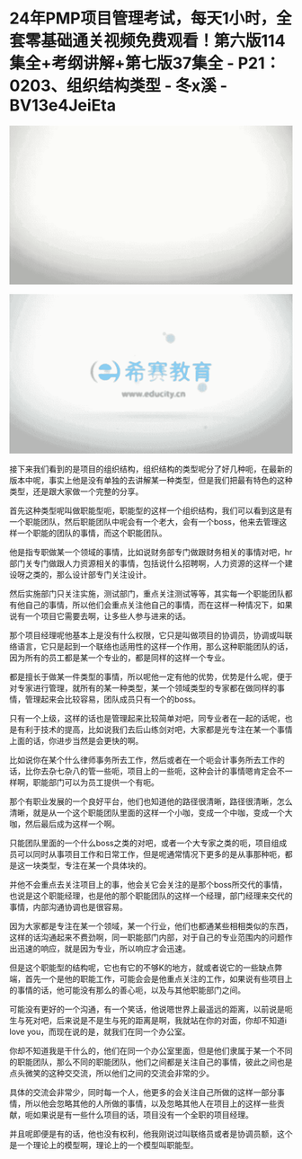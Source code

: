 # 24年PMP项目管理考试，每天1小时，全套零基础通关视频免费观看！第六版114集全+考纲讲解+第七版37集全 - P21：0203、组织结构类型 - 冬x溪 - BV13e4JeiEta

![](img/ff237efd2a95905477e1dcbba376f877_0.png)

![](img/ff237efd2a95905477e1dcbba376f877_1.png)

接下来我们看到的是项目的组织结构，组织结构的类型呢分了好几种呃，在最新的版本中呢，事实上他是没有单独的去讲解某一种类型，但是我们把最有特色的这种类型，还是跟大家做一个完整的分享。

首先这种类型呢叫做职能型呃，职能型的这样一个组织结构，我们可以看到这是有一个职能团队，然后职能团队中呢会有一个老大，会有一个boss，他来去管理这样一个职能的团队的事情，而这个职能团队。

他是指专职做某一个领域的事情，比如说财务部专门做跟财务相关的事情对吧，hr部门关专门做跟人力资源相关的事情，包括说什么招聘啊，人力资源的这样一个建设呀之类的，那么设计部专门关注设计。

然后实施部门只关注实施，测试部门，重点关注测试等等，其实每一个职能团队都有他自己的事情，所以他们会重点关注他自己的事情，而在这样一种情况下，如果说有一个项目它需要去啊，让多些人参与进来的话。

那个项目经理呢他基本上是没有什么权限，它只是叫做项目的协调员，协调或叫联络语言，它只是起到一个联络也适用性的这样一个作用，那么这种职能团队的话，因为所有的员工都是某一个专业的，都是同样的这样一个专业。

都是擅长于做某一件类型的事情，所以呢他一定有他的优势，优势是什么呢，便于对专家进行管理，就所有的某一种类型，某一个领域类型的专家都在做同样的事情，管理起来会比较容易，团队成员只有一个的boss。

只有一个上级，这样的话也是管理起来比较简单对吧，同专业者在一起的话呢，也是有利于技术的提高，比如说我们去后山练剑对吧，大家都是光专注在某一个事情上面的话，你进步当然是会更快的啊。

比如说你在某个什么律师事务所去工作，然后或者在一个呃会计事务所去工作的话，比你去杂七杂八的管一些呃，项目上的一些呃，这种会计的事情嗯肯定会不一样啊，职能部门可以为员工提供一个有呃。

那个有职业发展的一个良好平台，他们也知道他的路径很清晰，路径很清晰，怎么清晰，就是从一个这个职能团队里面的这样一个小咖，变成一个中咖，变成一个大咖，然后最后成为这样一个啊。

只能团队里面的一个什么boss之类的对吧，或者一个大专家之类的呃，项目组成员可以同时从事项目工作和日常工作，但是呢通常情况下更多的是从事那种呃，都是这一块类型，专注在某一个具体块的。

并他不会重点去关注项目上的事，他会关它会关注的是那个boss所交代的事情，也说是这个职能经理，也是他的那个职能团队的这样一个经理，部门经理来交代的事情，内部沟通协调也是很容易。

因为大家都是专注在某一个领域，某一个行业，他们也都通某些相相类似的东西，这样的话沟通起来不费劲啊，同一职能部门内部，对于自己的专业范围内的问题作出迅速的响应，就是因为专业，所以响应才会迅速。

但是这个职能型的结构呢，它也有它的不够K的地方，就或者说它的一些缺点弊端，首先一个是他的职能工作，可能会会是他重点关注的工作，如果说有些项目上的事情的话，他可能没有那么的善心呃，以及与其他职能部门之间。

可能没有更好的一个沟通，有一个笑话，他说嗯世界上最遥远的距离，以前说是呃生与死对吧，后来说是不是生与死的距离是啊，我就站在你的对面，你却不知道i love you，而现在说的是，就我们在同一个办公室。

你却不知道我是干什么的，他们在同一个办公室里面，但是他们隶属于某一个不同的职能团队，那么不同的职能团队，他们之间都是关注自己的事情，彼此之间也是点头微笑的这种交交流，所以他们之间的交流会非常的少。

具体的交流会非常少，同时每一个人，他更多的会关注自己所做的这样一部分事情，所以他会忽略其他的人所做的事情，以及忽略其他人在项目上的这样一些贡献，呃如果说是有一些什么项目的话，项目没有一个全职的项目经理。

并且呢即便是有的话，他也没有权利，他我刚说过叫联络员或者是协调员额，这个是一个理论上的模型啊，理论上的一个模型叫职能型。

